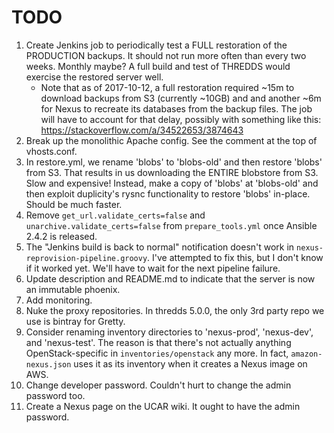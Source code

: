 # TODO

1. Create Jenkins job to periodically test a FULL restoration of the PRODUCTION backups. It should not run more often
than every two weeks. Monthly maybe? A full build and test of THREDDS would exercise the restored server well.
   - Note that as of 2017-10-12, a full restoration required ~15m to download backups from S3 (currently ~10GB) and
     and another ~6m for Nexus to recreate its databases from the backup files.
     The job will have to account for that delay, possibly with something like this:
     https://stackoverflow.com/a/34522653/3874643
1. Break up the monolithic Apache config. See the comment at the top of vhosts.conf.
1. In restore.yml, we rename 'blobs' to 'blobs-old' and then restore 'blobs' from S3. That results in us downloading
the ENTIRE blobstore from S3. Slow and expensive! Instead, make a copy of 'blobs' at 'blobs-old' and then exploit
duplicity's rysnc functionality to restore 'blobs' in-place. Should be much faster.
1. Remove `get_url.validate_certs=false` and `unarchive.validate_certs=false` from `prepare_tools.yml` once
Ansible 2.4.2 is released.
1. The "Jenkins build is back to normal" notification doesn't work in `nexus-reprovision-pipeline.groovy`.
I've attempted to fix this, but I don't know if it worked yet. We'll have to wait for the next pipeline failure.
1. Update description and README.md to indicate that the server is now an immutable phoenix.
1. Add monitoring.
1. Nuke the proxy repositories. In thredds 5.0.0, the only 3rd party repo we use is bintray for Gretty.
1. Consider renaming inventory directories to 'nexus-prod', 'nexus-dev', and 'nexus-test'. The reason is that there's
not actually anything OpenStack-specific in `inventories/openstack` any more. In fact, `amazon-nexus.json` uses it
as its inventory when it creates a Nexus image on AWS.
1. Change developer password. Couldn't hurt to change the admin password too.
1. Create a Nexus page on the UCAR wiki. It ought to have the admin password.
